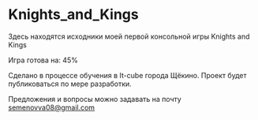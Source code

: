 # Knights_and_Kings
Здесь находятся исходники моей первой консольной игры Knights and Kings

Игра готова на: 45%

Сделано в процессе обучения в It-cube города Щёкино. 
Проект будет публиковаться по мере разработки.

Предложения и вопросы можно задавать на почту semenovva08@gmail.com
